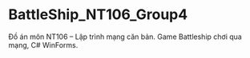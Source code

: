 # BattleShip_NT106_Group4
Đồ án môn NT106 – Lập trình mạng căn bản. Game Battleship chơi qua mạng, C# WinForms.
